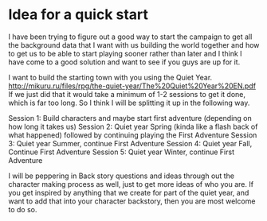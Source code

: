 # Idea for a quick start 
I have been trying to figure out a good way to start the campaign to get all the background data that I want with us building the world together and how to get us to be able to start playing sooner rather than later and I think I have come to a good solution and want to see if you guys are up for it.

I want to build the starting town with you using the Quiet Year. http://mikuru.ru/files/rpg/the-quiet-year/The%20Quiet%20Year%20EN.pdf If we just did that it would take a minimum of 1-2 sessions to get it done, which is far too long. So I think I will be splitting it up in the following way.

Session 1: Build characters and maybe start first adventure (depending on how long it takes us)
Session 2: Quiet year Spring (kinda like a flash back of what happened) followed by continuing playing the First Adventure
Session 3: Quiet year Summer, continue First Adventure
Session 4: Quiet year Fall, Continue First Adventure
Session 5: Quiet year Winter, continue First Adventure

I will be peppering in Back story questions and ideas through out the character making process as well, just to get more ideas of who you are. If you get inspired by anything that we create for part of the quiet year, and want to add that into your character backstory, then you are most welcome to do so.